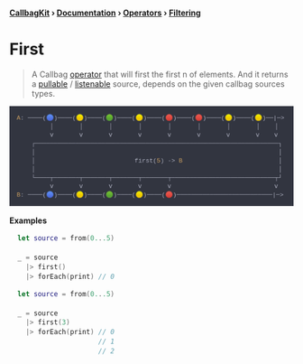 #### [CallbagKit][Callbag] › [Documentation][Documentation] › [Operators][Operators] › [Filtering][Filtering]
# First
> A Callbag [operator][Operators] that will first the first n of elements. And
> it returns a [pullable][Sources] / [listenable][Sources] source, depends on
> the given callbag sources types.

<img src="./First.png">

<!-- ```swift
A: ────(🔵)────(🟡)────(🟢)────(🟡)────(🔴)────(🔴)────(🟡)────(🟡)──|─>
         │       │       │       │       │       │       │       │    │
         ⅴ       ⅴ       ⅴ       ⅴ       ⅴ       ⅴ       ⅴ       ⅴ    ⅴ
    ┌──────────────────────────────────────────────────────────────────┐
    │                                                                  │
    │                           first(5) -> B                          │
    │                                                                  │
    └────┬───────┬───────┬───────┬───────┬────────────────────────────┬┘
         ⅴ       ⅴ       ⅴ       ⅴ       ⅴ                            ⅴ
B: ────(🔵)────(🟡)────(🟢)────(🟡)────(🔴)──────────────────────────|─>
``` -->

**Examples**

```swift
  let source = from(0...5)

  _ = source
    |> first()
    |> forEach(print) // 0
```

```swift
  let source = from(0...5)

  _ = source
    |> first(3)
    |> forEach(print) // 0
                      // 1
                      // 2
```

[Callbag]: <../../../README.md> (Callbag)
[Documentation]: <../../README.md> (Documentation)
[Operators]: <../README.md> (Operators)
[Filtering]: <./README.md> (Filtering)

[Sources]: <../../Sources/README.md> (Sources)